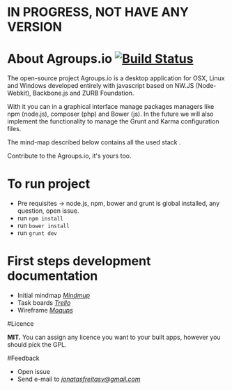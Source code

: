 # IN PROGRESS, NOT HAVE ANY VERSION


# About Agroups.io [![Build Status](https://travis-ci.org/jonatasfreitasv/agroups.io.svg?branch=master)](https://travis-ci.org/jonatasfreitasv/agroups.io)
The open-source project Agroups.io is a desktop application for OSX, Linux and Windows developed entirely with javascript based on NW.JS (Node-Webkit), Backbone.js and ZURB Foundation.

With it you can in a graphical interface manage packages managers like npm (node.js), composer (php) and Bower (js). In the future we will also implement the functionality to manage the Grunt and Karma configuration files.

The mind-map described below contains all the used stack .

Contribute to the Agroups.io, it's yours too.

# To run project
- Pre requisites -> node.js, npm, bower and grunt is global installed, any question, open issue.
- run ``` npm install ```
- run ``` bower install ```
- run ``` grunt dev ```

# First steps development documentation
- Initial mindmap *[Mindmup](https://atlas.mindmup.com/2015/08/7fbf2e602e4d013366c1021a815988ce/agroups_io_/index.html)*
- Task boards *[Trello](https://trello.com/agroups)*
- Wireframe *[Moqups](https://moqups.com/jonatasfreitasv@gmail.com/dOHIovDo)*


#Licence

**MIT.** You can assign any licence you want to your built apps, however you should pick the GPL.


#Feedback

- Open issue
- Send e-mail to *[jonatasfreitasv@gmail.com](mailto:jonatasfreitasv@gmail.com)*
